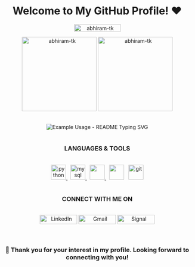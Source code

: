 <h1 align="center">Welcome to My GitHub Profile! ❤️</h1>

<p align="center"> <img src="https://komarev.com/ghpvc/?username=abhiram-tk&label=Profile%20views&color=0e75b6&style=flat" width="125" height="20" alt="abhiram-tk" /> </p>

<div align="center"><img src="https://github-readme-streak-stats.herokuapp.com/?user=abhiram-tk&show_icons=true&theme=radical" height="200" alt="abhiram-tk" /> <img src="https://github-readme-stats.vercel.app/api/top-langs?username=abhiram-tk&show_icons=true&theme=radical" height="200" alt="abhiram-tk" /> <div>

<br/>


<p align="center">
  <img src="https://readme-typing-svg.demolab.com/?lines=WHEN IT COMES TO DATA ANALYSIS;I EXCEL 📈&font=Fira%20Code&center=true&width=380&height=50&duration=4000&pause=1000" alt="Example Usage - README Typing SVG">
</p>

#

<h3 align="center">LANGUAGES & TOOLS</h3>

<br/>

<div align="center">  <a href="https://www.python.org" target="_blank" rel="noreferrer"> <img src="https://www.vectorlogo.zone/logos/python/python-icon.svg" alt="python" height="40"/> </a> &nbsp; <a href="https://www.mysql.com/" target="_blank" rel="noreferrer"> <img src="https://www.vectorlogo.zone/logos/mysql/mysql-icon.svg" alt="mysql" height="40"/> </a> &nbsp; <a href="https://www.microsoft.com/en-us/power-platform/products/power-bi" target="_blank" rel="noreferrer"><img src="https://github.com/microsoft/PowerBI-Icons/blob/main/SVG/Power-BI.svg" height="40"> </a> &nbsp; <a> <img src="https://github.com/sempostma/office365-icons/blob/master/png/256/excel.png" height="40"> </a> &nbsp; <a href="https://git-scm.com/" target="_blank" rel="noreferrer"> <img src="https://www.vectorlogo.zone/logos/git-scm/git-scm-icon.svg" alt="git" height="40"/> </a></div>

#

<h3 align="center">CONNECT WITH ME ON</h3>

<br/>

<div align="center">  <a href="https://www.linkedin.com/in/abhiramtk" target="_blank"><img alt="LinkedIn" src="https://img.shields.io/badge/LinkedIn-0077B5?style=for-the-badge&logo=linkedin&logoColor=white" width="100" height="25"/></a> <a href="mailto:abhiramtksuresh@gmail.com" target="_blank"><img alt="Gmail" src="https://img.shields.io/badge/Gmail-D14836?style=for-the-badge&logo=gmail&logoColor=white" width="100" height="25"/></a> <a href="https://signal.me/#eu/stzPNH2cDrmkWzumrliIRChz3c4rdR-tGSBO3NXnYBX27zihqpNHOoJ3JYjryBIb" target="_blank"><img alt="Signal" src="https://img.shields.io/badge/Signal-%23039BE5.svg?&style=for-the-badge&logo=Signal&logoColor=white" width="100" height="25"/></a> </div>

<!-- <a href="https://twitter.com/Guibz16" target="_blank"><img alt="Twitter" src="https://img.shields.io/badge/twitter-%231DA1F2.svg?&style=for-the-badge&logo=twitter&logoColor=white" /></a> -->

<br/>

#

<h3 align="center">🌟 <b>Thank you for your interest in my profile. Looking forward to connecting with you!</b> </h3>

